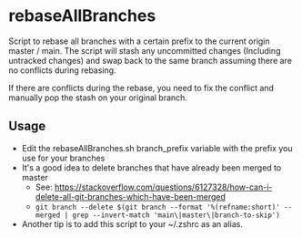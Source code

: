 # rebaseAllBranches
Script to rebase all branches with a certain prefix to the current origin master / main. The script will stash any uncommitted changes (Including untracked changes) and swap back to the same branch assuming there are no conflicts during rebasing.

If there are conflicts during the rebase, you need to fix the conflict and manually pop the stash on your original branch.

## Usage
- Edit the rebaseAllBranches.sh branch_prefix variable with the prefix you use for your branches
- It's a good idea to delete branches that have already been merged to master
	- See: https://stackoverflow.com/questions/6127328/how-can-i-delete-all-git-branches-which-have-been-merged
	- ```git branch --delete $(git branch --format '%(refname:short)' --merged | grep --invert-match 'main\|master\|branch-to-skip')```
- Another tip is to add this script to your ~/.zshrc as an alias.
